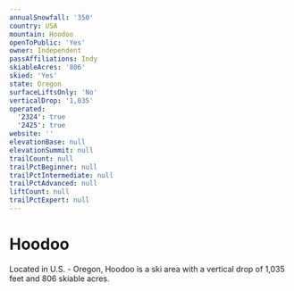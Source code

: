 ```yaml
---
annualSnowfall: '350'
country: USA
mountain: Hoodoo
openToPublic: 'Yes'
owner: Independent
passAffiliations: Indy
skiableAcres: '806'
skied: 'Yes'
state: Oregon
surfaceLiftsOnly: 'No'
verticalDrop: '1,035'
operated:
  '2324': true
  '2425': true
website: ''
elevationBase: null
elevationSummit: null
trailCount: null
trailPctBeginner: null
trailPctIntermediate: null
trailPctAdvanced: null
liftCount: null
trailPctExpert: null
---
```



# Hoodoo

Located in U.S. - Oregon, Hoodoo is a ski area with a vertical drop of 1,035 feet and 806 skiable acres.
